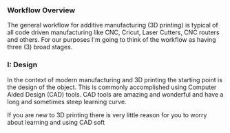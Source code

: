 ### Workflow Overview

The general workflow for additive manufacturing (3D printing) is typical of all code driven manufacturing like CNC, Cricut, Laser Cutters, CNC routers and others. For our purposes I'm going to think of the workflow as having three (3) broad stages. 

### I: Design

In the context of modern manufacturing and 3D printing the starting point is the design of the object. This is commonly accomplished using Computer Aided Design (CAD) tools. CAD tools are amazing and wonderful and have a long and sometimes steep learning curve. 

If you are new to 3D printing there is very little reason for you to worry about learning and using CAD soft